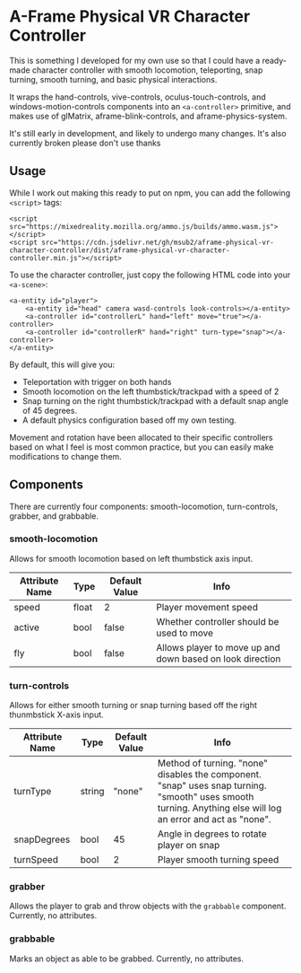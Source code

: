 # A-Frame Physical VR Character Controller

This is something I developed for my own use so that I could have a ready-made character controller with smooth locomotion, teleporting, snap turning, smooth turning, and basic physical interactions.

It wraps the hand-controls, vive-controls, oculus-touch-controls, and windows-motion-controls components into an `<a-controller>` primitive, and makes use of glMatrix, aframe-blink-controls, and aframe-physics-system.

It's still early in development, and likely to undergo many changes. It's also currently broken please don't use thanks

## Usage

While I work out making this ready to put on npm, you can add the following `<script>` tags:
```
<script src="https://mixedreality.mozilla.org/ammo.js/builds/ammo.wasm.js"></script>
<script src="https://cdn.jsdelivr.net/gh/msub2/aframe-physical-vr-character-controller/dist/aframe-physical-vr-character-controller.min.js"></script>
```

To use the character controller, just copy the following HTML code into your `<a-scene>`:

    <a-entity id="player">
        <a-entity id="head" camera wasd-controls look-controls></a-entity>
        <a-controller id="controllerL" hand="left" move="true"></a-controller>
        <a-controller id="controllerR" hand="right" turn-type="snap"></a-controller>
    </a-entity>

By default, this will give you:

- Teleportation with trigger on both hands
- Smooth locomotion on the left thumbstick/trackpad with a speed of 2
- Snap turning on the right thumbstick/trackpad with a default snap angle of 45 degrees.
- A default physics configuration based off my own testing.

Movement and rotation have been allocated to their specific controllers based on what I feel is most common practice, but you can easily make modifications to change them.

## Components

There are currently four components: smooth-locomotion, turn-controls, grabber, and grabbable.

### smooth-locomotion

Allows for smooth locomotion based on left thumbstick axis input.

| Attribute Name | Type  | Default Value | Info                                                      |
| -------------- | ----- | ------------- | --------------------------------------------------------- |
| speed          | float | 2             | Player movement speed                                     |
| active         | bool  | false         | Whether controller should be used to move                 |
| fly            | bool  | false         | Allows player to move up and down based on look direction |

### turn-controls

Allows for either smooth turning or snap turning based off the right thunmbstick X-axis input.

| Attribute Name | Type   | Default Value | Info                                                                                                                                                         |
| -------------- | ------ | ------------- | ------------------------------------------------------------------------------------------------------------------------------------------------------------ |
| turnType       | string | "none"        | Method of turning. "none" disables the component. "snap" uses snap turning. "smooth" uses smooth turning. Anything else will log an error and act as "none". |
| snapDegrees    | bool   | 45            | Angle in degrees to rotate player on snap                                                                                                                    |
| turnSpeed      | bool   | 2             | Player smooth turning speed                                                                                                                                  |

### grabber

Allows the player to grab and throw objects with the `grabbable` component. Currently, no attributes.

### grabbable

Marks an object as able to be grabbed. Currently, no attributes.
